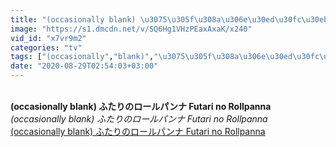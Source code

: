 ```yaml
---
title: "(occasionally blank) \u3075\u305f\u308a\u306e\u30ed\u30fc\u30eb\u30d1\u30f3\u30ca Futari no Rollpanna"
image: "https://s1.dmcdn.net/v/SQ6Hg1VHzPEaxAxaK/x240"
vid_id: "x7vr9m2"
categories: "tv"
tags: ["(occasionally","blank)","\u3075\u305f\u308a\u306e\u30ed\u30fc\u30eb\u30d1\u30f3\u30ca"]
date: "2020-08-29T02:54:03+03:00"
---
```

<br><b>(occasionally blank) ふたりのロールパンナ Futari no Rollpanna</b><br> <i>(occasionally blank) ふたりのロールパンナ Futari no Rollpanna</i><br> <u>(occasionally blank) ふたりのロールパンナ Futari no Rollpanna</u>
